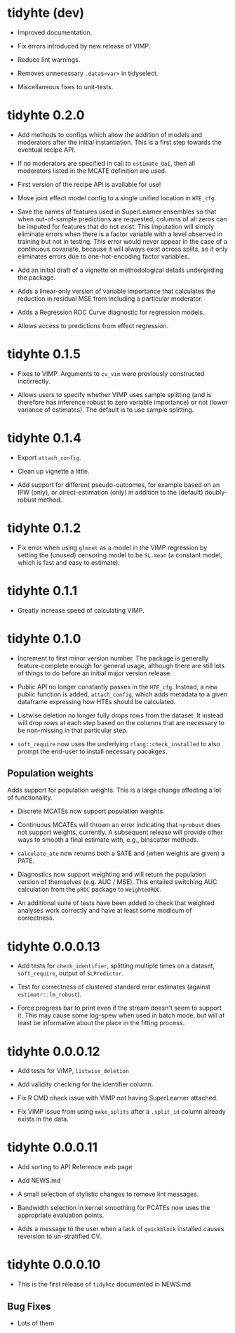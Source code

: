# tidyhte (dev)
* Improved documentation.

* Fix errors introduced by new release of VIMP.

* Reduce lint warnings.

* Removes unnecessary `.data$<var>` in tidyselect.

* Miscellaneous fixes to unit-tests.

# tidyhte 0.2.0

* Add methods to configs which allow the addition of models and moderators after the initial instantiation. This is a first step towards the eventual recipe API.

* If no moderators are specified in call to `estimate_QoI`, then all moderators listed in the MCATE definition are used.

* First version of the recipe API is available for use!

* Move joint effect model config to a single unified location in `HTE_cfg`.

* Save the names of features used in SuperLearner ensembles so that when out-of-sample predictions are requested, columns of all zeros can be imputed for features that do not exist. This imputation will simply eliminate errors when there is a factor variable with a level observed in training but not in testing. This error would never appear in the case of a continuous covariate, because it will always exist across splits, so it only eliminates errors due to one-hot-encoding factor variables.

* Add an initial draft of a vignette on methodological details undergirding the package.

* Adds a linear-only version of variable importance that calculates the reduction in residual MSE from including a particular moderator.

* Adds a Regression ROC Curve diagnostic for regression models.

* Allows access to predictions from effect regression.

# tidyhte 0.1.5

* Fixes to VIMP. Arguments to `cv_vim` were previously constructed incorrectly.

* Allows users to specify whether VIMP uses sample splitting (and is therefore has inference robust to zero variable importance) or not (lower variance of estimates). The default is to use sample splitting.

# tidyhte 0.1.4

* Export `attach_config`.

* Clean up vignette a little.

* Add support for different pseudo-outcomes, for example based on an IPW (only), or direct-estimation (only) in addition to the (default) doubly-robust method.

# tidyhte 0.1.2

* Fix error when using `glmnet` as a model in the VIMP regression by setting the (unused) censoring model to be `SL.mean` (a constant model, which is fast and easy to estimate).

# tidyhte 0.1.1

* Greatly increase speed of calculating VIMP.

# tidyhte 0.1.0

* Increment to first minor version number. The package is generally feature-complete enough for general usage, although there are still lots of things to do before an initial major version release.

* Public API no longer constantly passes in the `HTE_cfg`. Instead, a new public function is added, `attach_config`, which adds metadata to a given dataframe expressing how HTEs should be calculated.

* Listwise deletion no longer fully drops rows from the dataset. It instead will drop rows at each step based on the columns that are necessary to be non-missing in that particular step.

* `soft_require` now uses the underlying `rlang::check_installed` to also prompt the end-user to install necessary pacakges.

## Population weights

Adds support for population weights. This is a large change affecting a lot of functionality.

* Discrete MCATEs now support population weights.

* Continuous MCATEs will thrown an error indicating that `nprobust` does not support weights, currently. A subsequent release will provide other ways to smooth a final estimate with, e.g., binscatter methods.

* `calculate_ate` now returns both a SATE and (when weights are given) a PATE.

* Diagnostics now support weighting and will return the population version of themselves (e.g. AUC / MSE). This entailed switching AUC calculation from the `pROC` package to `WeightedROC`.

* An additional suite of tests have been added to check that weighted analyses work correctly and have at least some modicum of correctness.

# tidyhte 0.0.0.13

* Add tests for `check_identifier`, splitting multiple times on a dataset, `soft_require`, output of `SLPredictor`.

* Test for correctness of clustered standard error estimates (against `estimatr::lm_robust`).

* Force progress bar to print even if the stream doesn't seem to support it. This may cause some log-spew when used in batch mode, but will at least be informative about the place in the fitting process.

# tidyhte 0.0.0.12

* Add tests for VIMP, `listwise_deletion`

* Add validity checking for the identifier column.

* Fix R CMD check issue with VIMP not having SuperLearner attached.

* Fix VIMP issue from using `make_splits` after a `.split_id` column already exists in the data.

# tidyhte 0.0.0.11

* Add sorting to API Reference web page

* Add NEWS.md

* A small selection of stylistic changes to remove lint messages.

* Bandwidth selection in kernel smoothing for PCATEs now uses the appropriate
evaluation points.

* Adds a message to the user when a lack of `quickblock` installed causes reversion to
un-stratified CV.

# tidyhte 0.0.0.10

* This is the first release of `tidyhte` documented in NEWS.md

## Bug Fixes

* Lots of them
